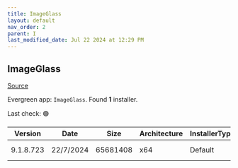 ```yaml
---
title: ImageGlass
layout: default
nav_order: 2
parent: I
last_modified_date: Jul 22 2024 at 12:29 PM
---
```


## ImageGlass

[Source](https://imageglass.org/)

Evergreen app: `ImageGlass`. Found **1** installer.

Last check: 🟢

| Version   | Date      | Size     | Architecture | InstallerType | Type | URI                                                                                                                                                                                            |
| --------- | --------- | -------- | ------------ | ------------- | ---- | ---------------------------------------------------------------------------------------------------------------------------------------------------------------------------------------------- |
| 9.1.8.723 | 22/7/2024 | 65681408 | x64          | Default       | msi  | [https://github.com/d2phap/ImageGlass/releases/download/9.1.8.723/ImageGlass_9.1.8.723_x64.msi](https://github.com/d2phap/ImageGlass/releases/download/9.1.8.723/ImageGlass_9.1.8.723_x64.msi) |
